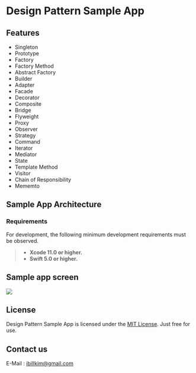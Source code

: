 # Design Pattern Sample App

Features
-----------------------  

  * Singleton
  * Prototype
  * Factory
  * Factory Method
  * Abstract Factory
  * Builder
  * Adapter
  * Facade
  * Decorator
  * Composite
  * Bridge
  * Flyweight
  * Proxy
  * Observer
  * Strategy
  * Command
  * Iterator
  * Mediator
  * State
  * Template Method
  * Visitor
  * Chain of Responsibility
  * Mememto
  
Sample App Architecture
-----------------------  


### Requirements

For development, the following minimum development requirements must be observed.

> - **Xcode 11.0 or higher.**
> - **Swift 5.0 or higher.**


## Sample app screen
![](https://github.com/billnjoyce/Lectures/blob/master/res/design-pattern.gif "")



License
----------

Design Pattern Sample App is licensed under the [MIT License](https://opensource.org/licenses/MIT). 
Just free for use.

Contact us
----------

E-Mail : ibillkim@gmail.com
